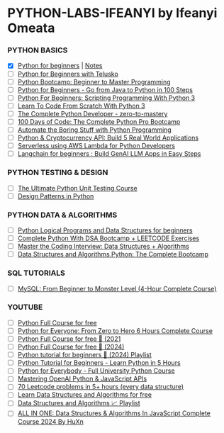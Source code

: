 # PYTHON-LABS-IFEANYI by Ifeanyi Omeata

### PYTHON BASICS

- [x] [Python for beginners](https://www.udemy.com/course/python-core-and-advanced/) | [Notes](https://github.com/omeatai/PYTHON-LABS-IFEANYI/blob/main/labs/1.md)
- [ ] [Python for Beginners with Telusko](https://www.udemy.com/course/python-tutorials-for-by-navinreddy/)
- [ ] [Python Bootcamp: Beginner to Master Programming](https://www.udemy.com/course/python-programming-for-beginners-with-exercises/)
- [ ] [Python for Beginners - Go from Java to Python in 100 Steps](https://www.udemy.com/course/learn-python-programming-for-java-programmers)
- [ ] [Python For Beginners: Scripting Programming With Python 3](https://www.udemy.com/course/python-scripting/)
- [ ] [Learn To Code From Scratch With Python 3](https://www.udemy.com/course/learn-to-code-from-scratch-with-python-3/)
- [ ] [The Complete Python Developer - zero-to-mastery](https://www.udemy.com/course/complete-python-developer-zero-to-mastery/)
- [ ] [100 Days of Code: The Complete Python Pro Bootcamp](https://www.udemy.com/course/100-days-of-code/)
- [ ] [Automate the Boring Stuff with Python Programming](https://www.udemy.com/course/automate/)
- [ ] [Python & Cryptocurrency API: Build 5 Real World Applications](https://www.udemy.com/course/coinmarketcap)
- [ ] [Serverless using AWS Lambda for Python Developers](https://www.udemy.com/course/serverless-using-aws-lambda-for-python-developers/)
- [ ] [Langchain for beginners : Build GenAI LLM Apps in Easy Steps](https://www.udemy.com/course/langchain-for-beginners-build-genai-llm-apps-in-easy-steps/)

### PYTHON TESTING & DESIGN

- [ ] [The Ultimate Python Unit Testing Course](https://www.udemy.com/course/python-unit-testing/)
- [ ] [Design Patterns in Python](https://www.udemy.com/course/design-patterns-python/)

### PYTHON DATA & ALGORITHMS

- [ ] [Python Logical Programs and Data Structures for beginners](https://www.udemy.com/course/python-logical-programs-and-data-structures-for-beginners/)
- [ ] [Complete Python With DSA Bootcamp + LEETCODE Exercises](https://www.udemy.com/course/complete-python-dsa-bootcamp)
- [ ] [Master the Coding Interview: Data Structures + Algorithms](https://www.udemy.com/course/master-the-coding-interview-data-structures-algorithms/)
- [ ] [Data Structures and Algorithms Python: The Complete Bootcamp](https://www.udemy.com/course/data-structures-and-algorithms-masterclass/)

### SQL TUTORIALS

- [ ] [MySQL: From Beginner to Monster Level (4-Hour Complete Course)](https://www.youtube.com/watch?v=h4R-nJbM_ac)

### YOUTUBE

- [ ] [Python Full Course for free](https://www.youtube.com/watch?v=ix9cRaBkVe0)
- [ ] [Python for Everyone: From Zero to Hero 6 Hours Complete Course](https://www.youtube.com/watch?v=JZDQKj9BOoc)
- [ ] [Python Full Course for free 🐍 (2021](https://www.youtube.com/watch?v=XKHEtdqhLK8)
- [ ] [Python Full Course for free 🐍 (2024)](https://www.youtube.com/watch?v=ix9cRaBkVe0&t=1s)
- [ ] [Python tutorial for beginners 🐍 (2024) Playlist](https://www.youtube.com/playlist?list=PLZPZq0r_RZOOkUQbat8LyQii36cJf2SWT)
- [ ] [Python Tutorial for Beginners - Learn Python in 5 Hours](https://www.youtube.com/watch?v=t8pPdKYpowI)
- [ ] [Python for Everybody - Full University Python Course](https://www.youtube.com/watch?v=8DvywoWv6fI)
- [ ] [Mastering OpenAI Python & JavaScript APIs](https://www.youtube.com/watch?v=Us-kPtnaFU8)
- [ ] [70 Leetcode problems in 5+ hours (every data structure)](https://www.youtube.com/watch?v=lvO88XxNAzs)
- [ ] [Learn Data Structures and Algorithms for free](https://www.youtube.com/watch?v=CBYHwZcbD-s)
- [ ] [Data Structures and Algorithms 📈 Playlist](https://www.youtube.com/playlist?list=PLZPZq0r_RZON1eaqfafTnEexRzuHbfZX8)
- [ ] [ALL IN ONE: Data Structures & Algorithms In JavaScript Complete Course 2024 By HuXn](https://www.youtube.com/watch?v=wBtPGnVnA9g)
